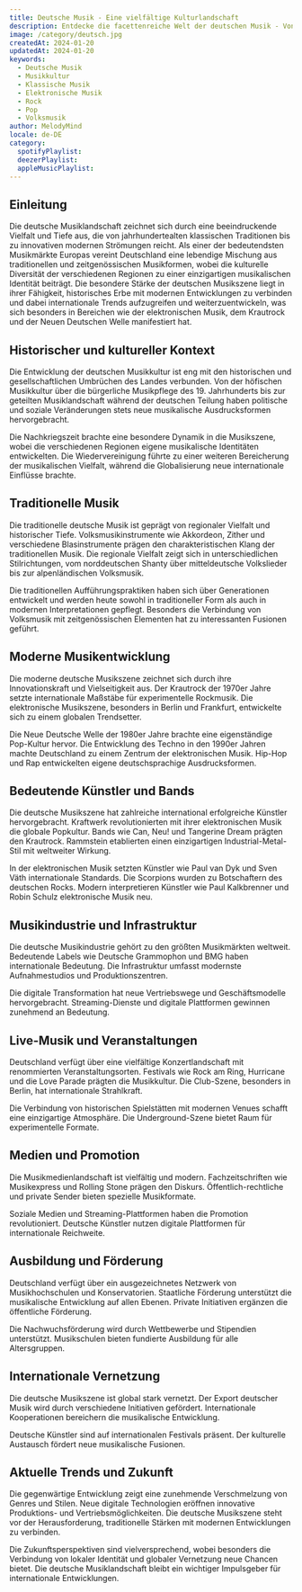 ```yaml
---
title: Deutsche Musik - Eine vielfältige Kulturlandschaft
description: Entdecke die facettenreiche Welt der deutschen Musik - Von klassischer Tradition bis zur modernen Popkultur
image: /category/deutsch.jpg
createdAt: 2024-01-20
updatedAt: 2024-01-20
keywords:
  - Deutsche Musik
  - Musikkultur
  - Klassische Musik
  - Elektronische Musik
  - Rock
  - Pop
  - Volksmusik
author: MelodyMind
locale: de-DE
category:
  spotifyPlaylist: 
  deezerPlaylist: 
  appleMusicPlaylist: 
---
```


## Einleitung

Die deutsche Musiklandschaft zeichnet sich durch eine beeindruckende Vielfalt und Tiefe aus, die von jahrhundertealten klassischen Traditionen bis zu innovativen modernen Strömungen reicht. Als einer der bedeutendsten Musikmärkte Europas vereint Deutschland eine lebendige Mischung aus traditionellen und zeitgenössischen Musikformen, wobei die kulturelle Diversität der verschiedenen Regionen zu einer einzigartigen musikalischen Identität beiträgt. Die besondere Stärke der deutschen Musikszene liegt in ihrer Fähigkeit, historisches Erbe mit modernen Entwicklungen zu verbinden und dabei internationale Trends aufzugreifen und weiterzuentwickeln, was sich besonders in Bereichen wie der elektronischen Musik, dem Krautrock und der Neuen Deutschen Welle manifestiert hat.

## Historischer und kultureller Kontext

Die Entwicklung der deutschen Musikkultur ist eng mit den historischen und gesellschaftlichen Umbrüchen des Landes verbunden. Von der höfischen Musikkultur über die bürgerliche Musikpflege des 19. Jahrhunderts bis zur geteilten Musiklandschaft während der deutschen Teilung haben politische und soziale Veränderungen stets neue musikalische Ausdrucksformen hervorgebracht.

Die Nachkriegszeit brachte eine besondere Dynamik in die Musikszene, wobei die verschiedenen Regionen eigene musikalische Identitäten entwickelten. Die Wiedervereinigung führte zu einer weiteren Bereicherung der musikalischen Vielfalt, während die Globalisierung neue internationale Einflüsse brachte.

## Traditionelle Musik

Die traditionelle deutsche Musik ist geprägt von regionaler Vielfalt und historischer Tiefe. Volksmusikinstrumente wie Akkordeon, Zither und verschiedene Blasinstrumente prägen den charakteristischen Klang der traditionellen Musik. Die regionale Vielfalt zeigt sich in unterschiedlichen Stilrichtungen, vom norddeutschen Shanty über mitteldeutsche Volkslieder bis zur alpenländischen Volksmusik.

Die traditionellen Aufführungspraktiken haben sich über Generationen entwickelt und werden heute sowohl in traditioneller Form als auch in modernen Interpretationen gepflegt. Besonders die Verbindung von Volksmusik mit zeitgenössischen Elementen hat zu interessanten Fusionen geführt.

## Moderne Musikentwicklung

Die moderne deutsche Musikszene zeichnet sich durch ihre Innovationskraft und Vielseitigkeit aus. Der Krautrock der 1970er Jahre setzte internationale Maßstäbe für experimentelle Rockmusik. Die elektronische Musikszene, besonders in Berlin und Frankfurt, entwickelte sich zu einem globalen Trendsetter.

Die Neue Deutsche Welle der 1980er Jahre brachte eine eigenständige Pop-Kultur hervor. Die Entwicklung des Techno in den 1990er Jahren machte Deutschland zu einem Zentrum der elektronischen Musik. Hip-Hop und Rap entwickelten eigene deutschsprachige Ausdrucksformen.

## Bedeutende Künstler und Bands

Die deutsche Musikszene hat zahlreiche international erfolgreiche Künstler hervorgebracht. Kraftwerk revolutionierten mit ihrer elektronischen Musik die globale Popkultur. Bands wie Can, Neu! und Tangerine Dream prägten den Krautrock. Rammstein etablierten einen einzigartigen Industrial-Metal-Stil mit weltweiter Wirkung.

In der elektronischen Musik setzten Künstler wie Paul van Dyk und Sven Väth internationale Standards. Die Scorpions wurden zu Botschaftern des deutschen Rocks. Modern interpretieren Künstler wie Paul Kalkbrenner und Robin Schulz elektronische Musik neu.

## Musikindustrie und Infrastruktur

Die deutsche Musikindustrie gehört zu den größten Musikmärkten weltweit. Bedeutende Labels wie Deutsche Grammophon und BMG haben internationale Bedeutung. Die Infrastruktur umfasst modernste Aufnahmestudios und Produktionszentren.

Die digitale Transformation hat neue Vertriebswege und Geschäftsmodelle hervorgebracht. Streaming-Dienste und digitale Plattformen gewinnen zunehmend an Bedeutung.

## Live-Musik und Veranstaltungen

Deutschland verfügt über eine vielfältige Konzertlandschaft mit renommierten Veranstaltungsorten. Festivals wie Rock am Ring, Hurricane und die Love Parade prägten die Musikkultur. Die Club-Szene, besonders in Berlin, hat internationale Strahlkraft.

Die Verbindung von historischen Spielstätten mit modernen Venues schafft eine einzigartige Atmosphäre. Die Underground-Szene bietet Raum für experimentelle Formate.

## Medien und Promotion

Die Musikmedienlandschaft ist vielfältig und modern. Fachzeitschriften wie Musikexpress und Rolling Stone prägen den Diskurs. Öffentlich-rechtliche und private Sender bieten spezielle Musikformate.

Soziale Medien und Streaming-Plattformen haben die Promotion revolutioniert. Deutsche Künstler nutzen digitale Plattformen für internationale Reichweite.

## Ausbildung und Förderung

Deutschland verfügt über ein ausgezeichnetes Netzwerk von Musikhochschulen und Konservatorien. Staatliche Förderung unterstützt die musikalische Entwicklung auf allen Ebenen. Private Initiativen ergänzen die öffentliche Förderung.

Die Nachwuchsförderung wird durch Wettbewerbe und Stipendien unterstützt. Musikschulen bieten fundierte Ausbildung für alle Altersgruppen.

## Internationale Vernetzung

Die deutsche Musikszene ist global stark vernetzt. Der Export deutscher Musik wird durch verschiedene Initiativen gefördert. Internationale Kooperationen bereichern die musikalische Entwicklung.

Deutsche Künstler sind auf internationalen Festivals präsent. Der kulturelle Austausch fördert neue musikalische Fusionen.

## Aktuelle Trends und Zukunft

Die gegenwärtige Entwicklung zeigt eine zunehmende Verschmelzung von Genres und Stilen. Neue digitale Technologien eröffnen innovative Produktions- und Vertriebsmöglichkeiten. Die deutsche Musikszene steht vor der Herausforderung, traditionelle Stärken mit modernen Entwicklungen zu verbinden.

Die Zukunftsperspektiven sind vielversprechend, wobei besonders die Verbindung von lokaler Identität und globaler Vernetzung neue Chancen bietet. Die deutsche Musiklandschaft bleibt ein wichtiger Impulsgeber für internationale Entwicklungen.
